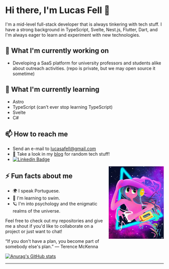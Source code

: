 # Hi there, I'm Lucas Fell 👋

I'm a mid-level full-stack developer that is always tinkering with tech stuff. I have a strong background in TypeScript, Svelte, Nest.js, Flutter, Dart, and I'm always eager to learn and experiment with new technologies.

## 🔭 What I'm currently working on

- Developing a SaaS platform for university professors and students alike about outreach activities. (repo is private, but we may open source it sometime)

## 🌱 What I'm currently learning

- Astro
- TypeScript (can't ever stop learning TypeScript)
- Svelte
- C#

## 📫 How to reach me

- Send an e-mail to lucasafell@gmail.com
- 📝 Take a look in my [blog](https://fell.pages.dev) for random tech stuff!
- [![Linkedin Badge](https://img.shields.io/badge/-LinkedIn-blue?style=flat-square&logo=Linkedin&logoColor=white&link=https://www.linkedin.com/in/lucas-fell/)](https://www.linkedin.com/in/lucas-fell/)

<img justify="center" align="right" width="175" height="230" src="./img.png">

## ⚡ Fun facts about me

- 🌍 I speak Portuguese.
- 🌊 I'm learning to swim.
- 🪐 I'm into psychology and the enigmatic realms of the universe.

Feel free to check out my repositories and give me a shout if you'd like to collaborate on a project or just want to chat!

“If you don't have a plan, you become part of somebody else's plan.”
― Terence McKenna

[![Anurag's GitHub stats](https://github-readme-stats.vercel.app/api?username=fell-lucas&show_icons=true&theme=cobalt&count_private=true&hide=stars,issues&hide_title=true)](https://github.com/anuraghazra/github-readme-stats)
<hr/>
